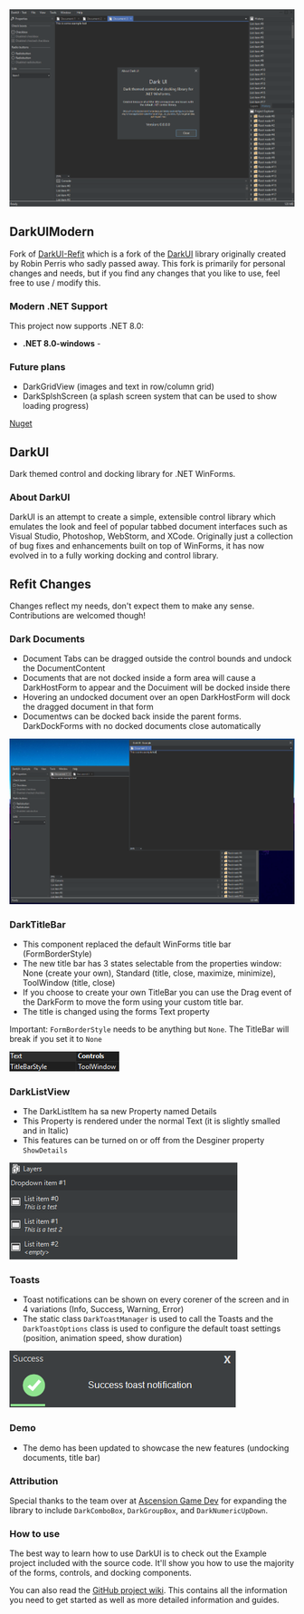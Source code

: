 <img src="https://github.com/CuvinStefanCristian/DarkUI-Refit/blob/master/Resources/MainFormScreenshot.png" />

## DarkUIModern
Fork of [DarkUI-Refit](https://github.com/CuvinStefanCristian/DarkUI-Refit) which is a fork of the [DarkUI](https://github.com/RobinPerris/DarkUI) library originally created by Robin Perris who sadly passed away.
This fork is primarily for personal changes and needs, but if you find any changes that you like to use, feel free to use / modify this.

### Modern .NET Support
This project now supports .NET 8.0:
- **.NET 8.0-windows** - 

### Future plans
- DarkGridView (images and text in row/column grid)
- DarkSplshScreen (a splash screen system that can be used to show loading progress)

[Nuget](https://www.nuget.org/packages/DarkUI.Refit)

## DarkUI
Dark themed control and docking library for .NET WinForms.

### About DarkUI
DarkUI is an attempt to create a simple, extensible control library which emulates the look and feel of popular tabbed document interfaces such as Visual Studio, Photoshop, WebStorm, and XCode. Originally just a collection of bug fixes and enhancements built on top of WinForms, it has now evolved in to a fully working docking and control library.

## Refit Changes
Changes reflect my needs, don't expect them to make any sense. Contributions are welcomed though!

### Dark Documents
- Document Tabs can be dragged outside the control bounds and undock the DocumentContent
- Documents that are not docked inside a form area will cause a DarkHostForm to appear and the Docuiment will be docked inside there
- Hovering an undocked document over an open DarkHostForm will dock the dragged document in that form
- Documentws can be docked back inside the parent forms. DarkDockForms with no docked documents close automatically

<img src="https://github.com/CuvinStefanCristian/DarkUI-Refit/blob/master/Resources/DocumentDocking.png" />

### DarkTitleBar
- This component replaced the default WinForms title bar (FormBorderStyle)
- The new title bar has 3 states selectable from the properties window: None (create your own), Standard (title, close, maximize, minimize), ToolWindow (title, close)
- If you choose to create your own TitleBar you can use the Drag event of the DarkForm to move the form using your custom title bar.
- The title is changed using the forms Text property

Important: `FormBorderStyle` needs to be anything but `None`. The TitleBar will break if you set it to `None`

<img src="https://github.com/CuvinStefanCristian/DarkUI-Refit/blob/master/Resources/DarkDefaultTitleBarProperty.png" />

### DarkListView
- The DarkListItem ha sa new Property named Details
- This Property is rendered under the normal Text (it is slightly smalled and in Italic)
- This features can be turned on or off from the Desginer property `ShowDetails`

<img src="https://github.com/CuvinStefanCristian/DarkUI-Refit/blob/master/Resources/DarkListView_Details.png" />

### Toasts
- Toast notifications can be shown on every corener of the screen and in 4 variations (Info, Success, Warning, Error)
- The static class `DarkToastManager` is used to call the Toasts and the `DarkToastOptions` class is used to configure the default toast settings (position, animation speed, show duration)

<img src="https://github.com/CuvinStefanCristian/DarkUI-Refit/blob/master/Resources/Toast.png" />

### Demo
- The demo has been updated to showcase the new features (undocking documents, title bar)

### Attribution

Special thanks to the team over at [Ascension Game Dev](https://www.ascensiongamedev.com/) for expanding the library to include `DarkComboBox`, `DarkGroupBox`, and `DarkNumericUpDown`.

### How to use
The best way to learn how to use DarkUI is to check out the Example project included with the source code. It'll show you how to use the majority of the forms, controls, and docking components.

You can also read the [GitHub project wiki](https://github.com/RobinPerris/DarkUI/wiki). This contains all the information you need to get started as well as more detailed information and guides.
